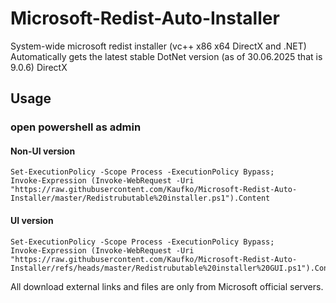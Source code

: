 # Microsoft-Redist-Auto-Installer
System-wide microsoft redist installer (vc++ x86 x64 DirectX and .NET)
Automatically gets the latest stable DotNet version (as of 30.06.2025 that is 9.0.6)
DirectX 
## Usage
### open powershell as admin
#### Non-UI version
```
Set-ExecutionPolicy -Scope Process -ExecutionPolicy Bypass; 
Invoke-Expression (Invoke-WebRequest -Uri "https://raw.githubusercontent.com/Kaufko/Microsoft-Redist-Auto-Installer/master/Redistrubutable%20installer.ps1").Content
```
####  UI version
```
Set-ExecutionPolicy -Scope Process -ExecutionPolicy Bypass;
Invoke-Expression (Invoke-WebRequest -Uri "https://raw.githubusercontent.com/Kaufko/Microsoft-Redist-Auto-Installer/refs/heads/master/Redistrubutable%20installer%20GUI.ps1").Content
```
All download external links and files are only from Microsoft official servers.

